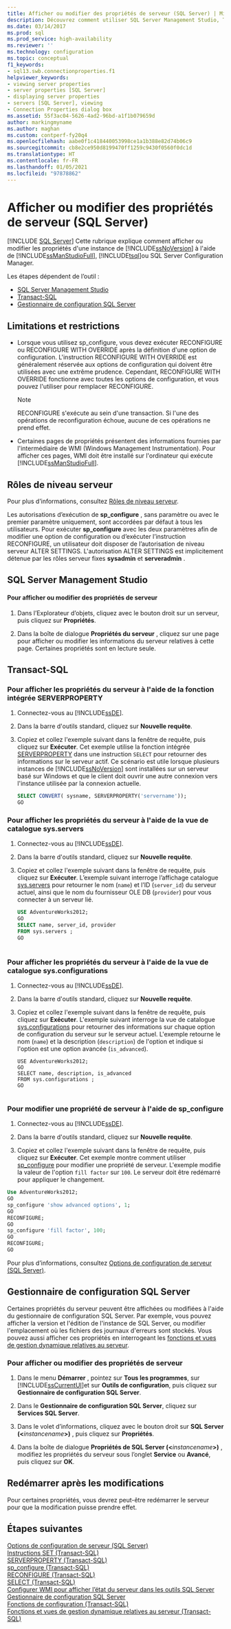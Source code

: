 ```yaml
---
title: Afficher ou modifier des propriétés de serveur (SQL Server) | Microsoft Docs
description: Découvrez comment utiliser SQL Server Management Studio, Transact-SQL ou le Gestionnaire de configuration SQL Server pour afficher ou modifier les propriétés d’une instance de SQL Server.
ms.date: 03/14/2017
ms.prod: sql
ms.prod_service: high-availability
ms.reviewer: ''
ms.technology: configuration
ms.topic: conceptual
f1_keywords:
- sql13.swb.connectionproperties.f1
helpviewer_keywords:
- viewing server properties
- server properties [SQL Server]
- displaying server properties
- servers [SQL Server], viewing
- Connection Properties dialog box
ms.assetid: 55f3ac04-5626-4ad2-96bd-a1f1b079659d
author: markingmyname
ms.author: maghan
ms.custom: contperf-fy20q4
ms.openlocfilehash: aabe0f1c418440053998ce1a1b388e82d74b06c9
ms.sourcegitcommit: cb8e2ce950d8199470ff1259c9430f0560f0dc1d
ms.translationtype: HT
ms.contentlocale: fr-FR
ms.lasthandoff: 01/05/2021
ms.locfileid: "97878862"
---
```

# <a name="view-or-change-server-properties-sql-server"></a>Afficher ou modifier des propriétés de serveur (SQL Server)
 [!INCLUDE [SQL Server](../../includes/applies-to-version/sqlserver.md)]
  Cette rubrique explique comment afficher ou modifier les propriétés d'une instance de [!INCLUDE[ssNoVersion](../../includes/ssnoversion-md.md)] à l'aide de [!INCLUDE[ssManStudioFull](../../includes/ssmanstudiofull-md.md)], [!INCLUDE[tsql](../../includes/tsql-md.md)]ou SQL Server Configuration Manager.  

Les étapes dépendent de l’outil :
+ [SQL Server Management Studio](#SSMSProcedure)  
+ [Transact-SQL](#TsqlProcedure)  
+ [Gestionnaire de configuration SQL Server](#PowerShellProcedure)  
    
## <a name="limitations-and-restrictions"></a><a name="Restrictions"></a> Limitations et restrictions  
  
-   Lorsque vous utilisez sp_configure, vous devez exécuter RECONFIGURE ou RECONFIGURE WITH OVERRIDE après la définition d'une option de configuration. L'instruction RECONFIGURE WITH OVERRIDE est généralement réservée aux options de configuration qui doivent être utilisées avec une extrême prudence. Cependant, RECONFIGURE WITH OVERRIDE fonctionne avec toutes les options de configuration, et vous pouvez l'utiliser pour remplacer RECONFIGURE.  
  
    > [!NOTE]  
    >  RECONFIGURE s'exécute au sein d'une transaction. Si l'une des opérations de reconfiguration échoue, aucune de ces opérations ne prend effet.  
  
-   Certaines pages de propriétés présentent des informations fournies par l'intermédiaire de WMI (Windows Management Instrumentation). Pour afficher ces pages, WMI doit être installé sur l'ordinateur qui exécute [!INCLUDE[ssManStudioFull](../../includes/ssmanstudiofull-md.md)].  
  
## <a name="server-level-roles"></a><a name="Security"></a> Rôles de niveau serveur  
  
Pour plus d’informations, consultez [Rôles de niveau serveur](../../relational-databases/security/authentication-access/server-level-roles.md).  
  
Les autorisations d’exécution de **sp_configure** , sans paramètre ou avec le premier paramètre uniquement, sont accordées par défaut à tous les utilisateurs. Pour exécuter **sp_configure** avec les deux paramètres afin de modifier une option de configuration ou d’exécuter l’instruction RECONFIGURE, un utilisateur doit disposer de l’autorisation de niveau serveur ALTER SETTINGS. L'autorisation ALTER SETTINGS est implicitement détenue par les rôles serveur fixes **sysadmin** et **serveradmin** .  
  
## <a name="sql-server-management-studio"></a><a name="SSMSProcedure"></a>SQL Server Management Studio  
  
#### <a name="to-view-or-change-server-properties"></a>Pour afficher ou modifier des propriétés de serveur  
  
1.  Dans l’Explorateur d’objets, cliquez avec le bouton droit sur un serveur, puis cliquez sur **Propriétés**.  
  
2.  Dans la boîte de dialogue **Propriétés du serveur** , cliquez sur une page pour afficher ou modifier les informations du serveur relatives à cette page. Certaines propriétés sont en lecture seule.  
  
##  <a name="transact-sql"></a><a name="TsqlProcedure"></a>Transact-SQL  
  
### <a name="to-view-server-properties-by-using-the-serverproperty-built-in-function"></a>Pour afficher les propriétés du serveur à l'aide de la fonction intégrée SERVERPROPERTY  
  
1.  Connectez-vous au [!INCLUDE[ssDE](../../includes/ssde-md.md)].  
  
2.  Dans la barre d'outils standard, cliquez sur **Nouvelle requête**.  
  
3.  Copiez et collez l'exemple suivant dans la fenêtre de requête, puis cliquez sur **Exécuter**. Cet exemple utilise la fonction intégrée [SERVERPROPERTY](../../t-sql/functions/serverproperty-transact-sql.md) dans une instruction `SELECT` pour retourner des informations sur le serveur actif. Ce scénario est utile lorsque plusieurs instances de [!INCLUDE[ssNoVersion](../../includes/ssnoversion-md.md)] sont installées sur un serveur basé sur Windows et que le client doit ouvrir une autre connexion vers l'instance utilisée par la connexion actuelle.  
  
    ```sql  
    SELECT CONVERT( sysname, SERVERPROPERTY('servername'));  
    GO  
    ```  
  
### <a name="to-view-server-properties-by-using-the-sysservers-catalog-view"></a>Pour afficher les propriétés du serveur à l'aide de la vue de catalogue sys.servers  
  
1.  Connectez-vous au [!INCLUDE[ssDE](../../includes/ssde-md.md)].  
  
2.  Dans la barre d'outils standard, cliquez sur **Nouvelle requête**.  
  
3.  Copiez et collez l'exemple suivant dans la fenêtre de requête, puis cliquez sur **Exécuter**. L’exemple suivant interroge l’affichage catalogue [sys.servers](../../relational-databases/system-catalog-views/sys-servers-transact-sql.md) pour retourner le nom (`name`) et l’ID (`server_id`) du serveur actuel, ainsi que le nom du fournisseur OLE DB (`provider`) pour vous connecter à un serveur lié.  
  
    ```sql  
    USE AdventureWorks2012;   
    GO  
    SELECT name, server_id, provider  
    FROM sys.servers ;   
    GO  
  
    ```  
  
### <a name="to-view-server-properties-by-using-the-sysconfigurations-catalog-view"></a>Pour afficher les propriétés du serveur à l'aide de la vue de catalogue sys.configurations  
  
1.  Connectez-vous au [!INCLUDE[ssDE](../../includes/ssde-md.md)].  
  
2.  Dans la barre d'outils standard, cliquez sur **Nouvelle requête**.  
  
3.  Copiez et collez l'exemple suivant dans la fenêtre de requête, puis cliquez sur **Exécuter**. L'exemple suivant interroge la vue de catalogue [sys.configurations](../../relational-databases/system-catalog-views/sys-configurations-transact-sql.md) pour retourner des informations sur chaque option de configuration du serveur sur le serveur actuel. L'exemple retourne le nom (`name`) et la description (`description`) de l'option et indique si l'option est une option avancée (`is_advanced`).  
  
    ```wmimof  
    USE AdventureWorks2012;   
    GO  
    SELECT name, description, is_advanced  
    FROM sys.configurations ;   
    GO  
  
    ```  
  
### <a name="to-change-a-server-property-by-using-sp_configure"></a>Pour modifier une propriété de serveur à l'aide de sp_configure  
  
1.  Connectez-vous au [!INCLUDE[ssDE](../../includes/ssde-md.md)].  
  
2.  Dans la barre d'outils standard, cliquez sur **Nouvelle requête**.  
  
3.  Copiez et collez l'exemple suivant dans la fenêtre de requête, puis cliquez sur **Exécuter**. Cet exemple montre comment utiliser [sp_configure](../../relational-databases/system-stored-procedures/sp-configure-transact-sql.md) pour modifier une propriété de serveur. L'exemple modifie la valeur de l'option `fill factor` sur `100`. Le serveur doit être redémarré pour appliquer le changement.  
  
```sql  
Use AdventureWorks2012;  
GO  
sp_configure 'show advanced options', 1;  
GO  
RECONFIGURE;  
GO  
sp_configure 'fill factor', 100;  
GO  
RECONFIGURE;  
GO  
```  
  
 Pour plus d’informations, consultez [Options de configuration de serveur &#40;SQL Server&#41;](../../database-engine/configure-windows/server-configuration-options-sql-server.md).  
  
## <a name="sql-server-configuration-manager"></a><a name="PowerShellProcedure"></a>Gestionnaire de configuration SQL Server  
 Certaines propriétés du serveur peuvent être affichées ou modifiées à l'aide du gestionnaire de configuration SQL Server. Par exemple, vous pouvez afficher la version et l'édition de l'instance de SQL Server, ou modifier l'emplacement où les fichiers des journaux d'erreurs sont stockés. Vous pouvez aussi afficher ces propriétés en interrogeant les [fonctions et vues de gestion dynamique relatives au serveur](../../relational-databases/system-dynamic-management-views/server-related-dynamic-management-views-and-functions-transact-sql.md).  
  
### <a name="to-view-or-change-server-properties"></a>Pour afficher ou modifier des propriétés de serveur  
  
1.  Dans le menu **Démarrer** , pointez sur **Tous les programmes**, sur [!INCLUDE[ssCurrentUI](../../includes/sscurrentui-md.md)]et sur **Outils de configuration**, puis cliquez sur **Gestionnaire de configuration SQL Server**.  
  
2.  Dans le **Gestionnaire de configuration SQL Server**, cliquez sur **Services SQL Server**.  
  
3.  Dans le volet d’informations, cliquez avec le bouton droit sur **SQL Server (\<**_instancename_**>)** , puis cliquez sur **Propriétés**.  
  
4.  Dans la boîte de dialogue **Propriétés de SQL Server (\<**_instancename_**>)** , modifiez les propriétés du serveur sous l’onglet **Service** ou **Avancé**, puis cliquez sur **OK**.  
  
## <a name="restart-after-changes"></a><a name="FollowUp"></a>Redémarrer après les modifications

Pour certaines propriétés, vous devrez peut-être redémarrer le serveur pour que la modification puisse prendre effet.  
  
## <a name="next-steps"></a>Étapes suivantes  
 [Options de configuration de serveur &#40;SQL Server&#41;](../../database-engine/configure-windows/server-configuration-options-sql-server.md)   
 [Instructions SET &#40;Transact-SQL&#41;](../../t-sql/statements/set-statements-transact-sql.md)   
 [SERVERPROPERTY &#40;Transact-SQL&#41;](../../t-sql/functions/serverproperty-transact-sql.md)   
 [sp_configure &#40;Transact-SQL&#41;](../../relational-databases/system-stored-procedures/sp-configure-transact-sql.md)   
 [RECONFIGURE &#40;Transact-SQL&#41;](../../t-sql/language-elements/reconfigure-transact-sql.md)   
 [SELECT &#40;Transact-SQL&#41;](../../t-sql/queries/select-transact-sql.md)   
 [Configurer WMI pour afficher l’état du serveur dans les outils SQL Server](../../ssms/configure-wmi-to-show-server-status-in-sql-server-tools.md)   
 [Gestionnaire de configuration SQL Server](../../relational-databases/sql-server-configuration-manager.md)   
 [Fonctions de configuration &#40;Transact-SQL&#41;](../../t-sql/functions/configuration-functions-transact-sql.md)   
 [Fonctions et vues de gestion dynamique relatives au serveur &#40;Transact-SQL&#41;](../../relational-databases/system-dynamic-management-views/server-related-dynamic-management-views-and-functions-transact-sql.md)  
  
  
